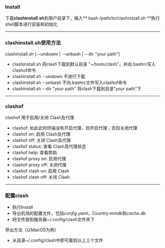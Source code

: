 ### Install
下载**clashinstall.sh**到用户目录下，输入** bash /path/to/clashinstall.sh **执行shell脚本进行安装和初始化

---

### clashinstall.sh使用方法
clashinstall.sh [--undowm | --unbash | --dir "your path"]

- clashinstall.sh 将clash下载到默认目录 "~/tools/clash"，并向.bashrc写入clashof命令
- clashinstall.sh --undown 不进行下载
- clashinstall.sh --unbash 不向.bashrc文件写入clashof命令
- clashinstall.sh --dir "your path" 将clash下载到目录"your path"下

---

### clashof
clashof 用于启用/关闭 Clash及代理
-  clashof: 如此此时终端没有开启代理，则开启代理；否则关闭代理
-  clashof on: 启用 Clash及代理
-  clashof off: 关闭 Clash及代理
-  clashof status: 查看 Clash及代理状态
-  clashof help: 查看帮助
-  clashof proxy on: 启用代理
-  clashof proxy off: 关闭代理
-  clashof clash on: 启用 Clash
-  clashof clash off: 关闭 Clash

---

### 配置clash
- 执行Install
- 导出机场的配置文件，包括*config.yaml*，*Country.mmdb*和*cache.db*
- 将文件放到服务器~/.config/clash文件夹下

导出方法（以MacOS为例）
- 从目录~/.config/clash中即可看到以上三个文件